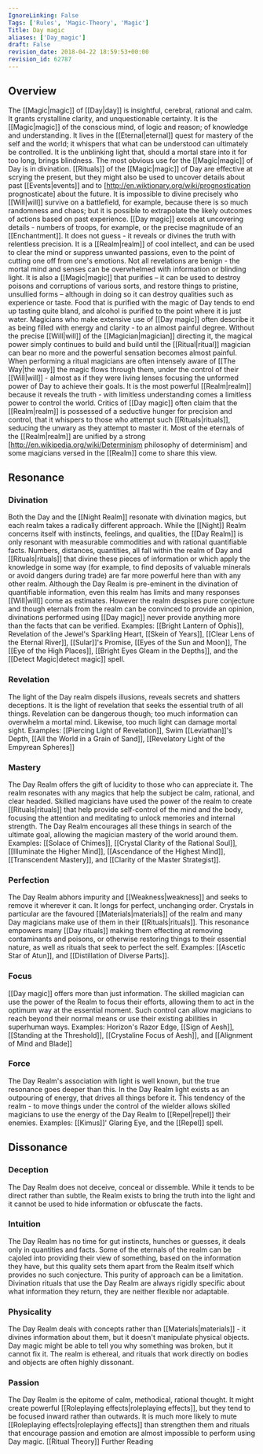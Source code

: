 ```yaml
---
IgnoreLinking: False
Tags: ['Rules', 'Magic-Theory', 'Magic']
Title: Day magic
aliases: ['Day_magic']
draft: False
revision_date: 2018-04-22 18:59:53+00:00
revision_id: 62787
---
```


## Overview
The [[Magic|magic]] of [[Day|day]] is insightful, cerebral, rational and calm. It grants crystalline clarity, and unquestionable certainty. It is the [[Magic|magic]] of the conscious mind, of logic and reason; of knowledge and understanding. It lives in the [[Eternal|eternal]] quest for mastery of the self and the world; it whispers that what can be understood can ultimately be controlled. It is the unblinking light that, should a mortal stare into it for too long, brings blindness. 
The most obvious use for the [[Magic|magic]] of Day is in divination. [[Rituals]] of the [[Magic|magic]] of Day are effective at scrying the present, but they might also be used to uncover details about past [[Events|events]] and to [http://en.wiktionary.org/wiki/prognostication prognosticate] about the future. It is impossible to divine precisely who [[Will|will]] survive on a battlefield, for example, because there is so much randomness and chaos; but it is possible to extrapolate the likely outcomes of actions based on past experience. [[Day magic]] excels at uncovering details - numbers of troops, for example, or the precise magnitude of an [[Enchantment]]. It does not guess - it reveals or divines the truth with relentless precision.
It is a [[Realm|realm]] of cool intellect, and can be used to clear the mind or suppress unwanted passions, even to the point of cutting one off from one's emotions. Not all revelations are benign - the mortal mind and senses can be overwhelmed with information or blinding light. It is also a [[Magic|magic]] that purifies – it can be used to destroy poisons and corruptions of various sorts, and restore things to pristine, unsullied forms – although in doing so it can destroy qualities such as experience or taste. Food that is purified with the magic of Day tends to end up tasting quite bland, and alcohol is purified to the point where it is just water.
Magicians who make extensive use of [[Day magic]] often describe it as being filled with energy and clarity - to an almost painful degree. Without the precise [[Will|will]] of the [[Magician|magician]] directing it, the magical power simply continues to build and build until the [[Ritual|ritual]] magician can bear no more and the powerful sensation becomes almost painful. When performing a ritual magicians are often intensely aware of [[The Way|the way]] the magic flows through them, under the control of their [[Will|will]] - almost as if they were living lenses focusing the unformed power of Day to achieve their goals.
It is the most powerful [[Realm|realm]] because it reveals the truth - with limitless understanding comes a limitless power to control the world.
Critics of [[Day magic]] often claim that the [[Realm|realm]] is possessed of a seductive hunger for precision and control, that it whispers to those who attempt such [[Rituals|rituals]], seducing the unwary as they attempt to master it. Most of the eternals of the [[Realm|realm]] are unified by a strong [http://en.wikipedia.org/wiki/Determinism philosophy of determinism] and some magicians versed in the [[Realm]] come to share this view.
## Resonance
### Divination
Both the Day and the [[Night Realm]] resonate with divination magics, but each realm takes a radically different approach. While the [[Night]] Realm concerns itself with instincts, feelings, and qualities, the [[Day Realm]] is only resonant with measurable commodities and with rational quantifiable facts. Numbers, distances, quantities, all fall within the realm of Day and [[Rituals|rituals]] that divine these pieces of information or which apply the knowledge in some way (for example, to find deposits of valuable minerals or avoid dangers during trade) are far more powerful here than with any other realm.
Although the Day Realm is pre-eminent in the divination of quantifiable information, even this realm has limits and many responses [[Will|will]] come as estimates. However the realm despises pure conjecture and though eternals from the realm can be convinced to provide an opinion, divinations performed using [[Day magic]] never provide anything more than the facts that can be verified.
Examples: [[Bright Lantern of Ophis]], Revelation of the Jewel's Sparkling Heart, [[Skein of Years]], [[Clear Lens of the Eternal River]], [[Sular]]'s Promise, [[Eyes of the Sun and Moon]], The [[Eye of the High Places]], [[Bright Eyes Gleam in the Depths]], and the [[Detect Magic|detect magic]] spell.
### Revelation
The light of the Day realm dispels illusions, reveals secrets and shatters deceptions. It is the light of revelation that seeks the essential truth of all things. Revelation can be dangerous though; too much information can overwhelm a mortal mind. Likewise, too much light can damage mortal sight.
Examples: [[Piercing Light of Revelation]], Swim [[Leviathan]]'s Depth, [[All the World in a Grain of Sand]], [[Revelatory Light of the Empyrean Spheres]]
### Mastery
The Day Realm offers the gift of lucidity to those who can appreciate it. The realm resonates with any magics that help the subject be calm, rational, and clear headed. Skilled magicians have used the power of the realm to create [[Rituals|rituals]] that help provide self-control of the mind and the body, focusing the attention and meditating to unlock memories and internal strength. The Day Realm encourages all these things in search of the ultimate goal, allowing the magician mastery of the world around them.
Examples: [[Solace of Chimes]], [[Crystal Clarity of the Rational Soul]], [[Illuminate the Higher Mind]], [[Ascendance of the Highest Mind]], [[Transcendent Mastery]], and [[Clarity of the Master Strategist]].
### Perfection
The Day Realm abhors impurity and [[Weakness|weakness]] and seeks to remove it wherever it can. It longs for perfect, unchanging order. Crystals in particular are the favoured [[Materials|materials]] of the realm and many Day magicians make use of them in their [[Rituals|rituals]]. This resonance empowers many [[Day rituals]] making them effecting at removing contaminants and poisons, or otherwise restoring things to their essential nature, as well as rituals that seek to perfect the self.
Examples: [[Ascetic Star of Atun]], and [[Distillation of Diverse Parts]].
### Focus
[[Day magic]] offers more than just information. The skilled magician can use the power of the Realm to focus their efforts, allowing them to act in the optimum way at the essential moment. Such control can allow magicians to reach beyond their normal means or use their existing abilities in superhuman ways.
Examples: Horizon's Razor Edge, [[Sign of Aesh]], [[Standing at the Threshold]], [[Crystaline Focus of Aesh]], and [[Alignment of Mind and Blade]]
### Force
The Day Realm's association with light is well known, but the true resonance goes deeper than this. In the Day Realm light exists as an outpouring of energy, that drives all things before it. This tendency of the realm - to move things under the control of the wielder allows skilled magicians to use the energy of the Day Realm to [[Repel|repel]] their enemies.
Examples: [[Kimus]]' Glaring Eye, and the [[Repel]] spell.
## Dissonance
### Deception
The Day Realm does not deceive, conceal or dissemble. While it tends to be direct rather than subtle, the Realm exists to bring the truth into the light and it cannot be used to hide information or obfuscate the facts.
### Intuition
The Day Realm has no time for gut instincts, hunches or guesses, it deals only in quantities and facts. Some of the eternals of the realm can be cajoled into providing their view of something, based on the information they have, but this quality sets them apart from the Realm itself which provides no such conjecture.
This purity of approach can be a limitation. Divination rituals that use the Day Realm are always rigidly specific about what information they return, they are neither flexible nor adaptable.
### Physicality
The Day Realm deals with concepts rather than [[Materials|materials]] - it divines information about them, but it doesn't manipulate physical objects. Day magic might be able to tell you why something was broken, but it cannot fix it. The realm is ethereal, and rituals that work directly on bodies and objects are often highly dissonant.
### Passion
The Day Realm is the epitome of calm, methodical, rational thought. It might create powerful [[Roleplaying effects|roleplaying effects]], but they tend to be focused inward rather than outwards. It is much more likely to mute [[Roleplaying effects|roleplaying effects]] than strengthen them and rituals that encourage passion and emotion are almost impossible to perform using Day magic.
[[Ritual Theory]] Further Reading